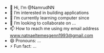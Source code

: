 - 👋 Hi, I’m @NamrudNN
- 👀 I’m interested in building applications
- 🌱 I’m currently learning computer since
- 💞️ I’m looking to collaborate on ...
- 📫 How to reach me using my email address www.natnaeltemesgenn1993@gmail.com
- 😄 Pronouns: ...
- ⚡ Fun fact: ...

<!---
NamrudNN/NamrudNN is a ✨ special ✨ repository because its `README.md` (this file) appears on your GitHub profile.
You can click the Preview link to take a look at your changes.
--->
